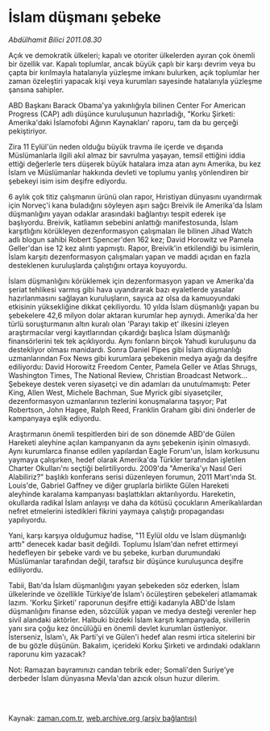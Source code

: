 # İslam düşmanı şebeke

*Abdülhamit Bilici 2011.08.30*

<td class="columnist-detail">
<p>Açık ve demokratik ülkeleri; kapalı ve otoriter ülkelerden ayıran çok önemli bir özellik var. Kapalı toplumlar, ancak büyük çaplı bir karşı devrim veya bu çapta bir kırılmayla hatalarıyla yüzleşme imkanı bulurken, açık toplumlar her zaman özeleştiri yapacak kişi veya kurumları sayesinde hatalarıyla yüzleşme şansına sahipler.</p>
<p>
<div id="haberMetinDiv">
<p>
ABD Başkanı Barack Obama'ya yakınlığıyla bilinen Center For American Progress (CAP) adlı düşünce kuruluşunun hazırladığı, "Korku Şirketi: Amerika'daki İslamofobi Ağının Kaynakları' raporu, tam da bu gerçeği pekiştiriyor. 
<p>Zira 11 Eylül'ün neden olduğu büyük travma ile içerde ve dışarıda Müslümanlarla ilgili akıl almaz bir savrulma yaşayan, temsil ettiğini iddia ettiği değerlerle ters düşerek büyük hatalara imza atan aynı Amerika, bu kez İslam ve Müslümanlar hakkında devleti ve toplumu yanlış yönlendiren bir şebekeyi isim isim deşifre ediyordu.  
<p>6 aylık çok titiz çalışmanın ürünü olan rapor, Hıristiyan dünyasını uyandırmak için Norveç'i kana buladığını söyleyen aşırı sağcı Breivik ile Amerika'da İslam düşmanlığını yayan odaklar arasındaki bağlantıyı tespit ederek işe başlıyordu. Breivik, katliamın sebebini anlattığı manifestosunda, İslam karşıtlığını körükleyen dezenformasyon çalışmaları ile bilinen Jihad Watch adlı blogun sahibi Robert Spencer'den 162 kez; David Horowitz ve Pamela Geller'dan ise 12 kez alıntı yapmıştı. Rapor, Breivik'in etkilendiği bu isimlerin, İslam karşıtı dezenformasyon çalışmaları yapan ve maddi açıdan en fazla desteklenen kuruluşlarda çalıştığını ortaya koyuyordu. 

<p>İslam düşmanlığını körüklemek için dezenformasyon yapan ve  Amerika'da şeriat tehlikesi varmış gibi hava uyandırarak bazı eyaletlerde yasalar hazırlanmasını sağlayan kuruluşların, sayıca az olsa da kamuoyundaki etkisinin yüksekliğine dikkat çekiliyordu. 10 yılda İslam düşmanlığı yapan bu şebekelere 42,6 milyon dolar aktaran kurumlar hep aynıydı. Amerika'da her türlü soruşturmanın altın kuralı olan 'Parayı takip et' ilkesini izleyen araştırmacılar vergi kayıtlarından çıkardığı başlıca İslam düşmanlığı finansörlerini tek tek açıklıyordu. Aynı fonların birçok Yahudi kuruluşunu da destekliyor olması manidardı. 
Sonra Daniel Pipes gibi İslam düşmanlığı uzmanlarından Fox News gibi kurumlara şebekenin medya ayağı da deşifre ediliyordu: David Horowitz Freedom Center, Pamela Geller ve Atlas Shrugs, Washington Times, The National Review, Christian Broadcast Network... Şebekeye destek veren siyasetçi ve din adamları da unutulmamıştı: Peter King, Allen West, Michele Bachman, Sue Myrick gibi siyasetçiler, dezenformasyon uzmanlarının tezlerini konuşmalarına taşıyor; Pat Robertson, John Hagee, Ralph Reed, Franklin Graham gibi dini önderler de kampanyaya eşlik ediyordu. 

<p>Araştırmanın önemli tespitlerden biri de son dönemde ABD'de Gülen Hareketi aleyhine açılan kampanyanın da aynı şebekenin işinin olmasıydı. Aynı kurumlarca finanse edilen yapılardan Eagle Forum'un, İslam korkusunu yaymaya çalışırken, hedef olarak Amerika'da Türkler tarafından işletilen Charter Okulları'nı seçtiği belirtiliyordu. 2009'da "Amerika'yı Nasıl Geri Alabiliriz?" başlıklı konferans serisi düzenleyen forumun, 2011 Mart'ında St. Louis'de, Gabriel Gaffney ve diğer gruplarla birlikte Gülen Hareketi aleyhinde karalama kampanyası başlattıkları aktarılıyordu. Hareketin, okullarda radikal İslam anlayışı ve daha da kötüsü çocukların Amerikalılardan nefret etmelerini istedikleri fikrini yaymaya çalıştığı propagandası yapılıyordu. 
<p>Yani, karşı karşıya olduğumuz hadise, "11 Eylül oldu ve İslam düşmanlığı arttı" denecek kadar basit değildi. Toplumu İslam'dan nefret ettirmeyi hedefleyen bir şebeke vardı ve bu şebeke, kurban durumundaki Müslümanlar tarafından değil, tarafsız bir düşünce kuruluşunca deşifre ediliyordu. 
<p>Tabii, Batı'da İslam düşmanlığını yayan şebekeden söz ederken, İslam ülkelerinde ve özellikle Türkiye'de İslam'ı öcüleştiren şebekeleri atlamamak lazım. 'Korku Şirketi' raporunun deşifre ettiği kadarıyla ABD'de İslam düşmanlığını finanse eden, sözcülük yapan ve medya desteği verenler hep sivil alandaki aktörler. Halbuki bizdeki İslam karşıtı kampanyada, sivillerin yanı sıra çoğu kez öncülüğü en önemli devlet kurumları üstleniyor. İsterseniz, İslam'ı, Ak Parti'yi ve Gülen'i hedef alan resmi irtica sitelerini bir de bu gözle düşünün. Bakalım, içerideki Korku Şirketi ve ardındaki odakların raporunu kim yazacak?
<p>Not: Ramazan bayramınızı candan tebrik eder; Somali'den Suriye'ye derbeder İslam dünyasına Mevla'dan azıcık olsun huzur dilerim.  
</p></p></p></p></p></p></p></p></div>
</p>


<p><br>
		 </br></p></td>

Kaynak: [zaman.com.tr](http://zaman.com.tr/yazar.do?yazino=1174574), [web.archive.org (arşiv bağlantısı)](http://web.archive.org/web/20111218114610/http://zaman.com.tr/yazar.do?yazino=1174574)
